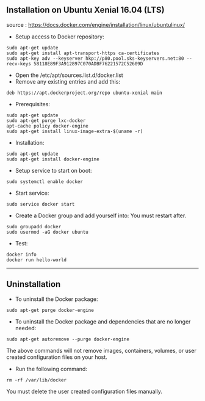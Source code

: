 ## Installation on Ubuntu Xenial 16.04 (LTS)
source : https://docs.docker.com/engine/installation/linux/ubuntulinux/

- Setup access to Docker repository:
```
sudo apt-get update
sudo apt-get install apt-transport-https ca-certificates
sudo apt-key adv --keyserver hkp://p80.pool.sks-keyservers.net:80 --recv-keys 58118E89F3A912897C070ADBF76221572C52609D
```

- Open the /etc/apt/sources.list.d/docker.list
- Remove any existing entries and add this:
```
deb https://apt.dockerproject.org/repo ubuntu-xenial main
```

- Prerequisites:
```
sudo apt-get update
sudo apt-get purge lxc-docker
apt-cache policy docker-engine
sudo apt-get install linux-image-extra-$(uname -r)
```

- Installation:
```
sudo apt-get update
sudo apt-get install docker-engine
```

- Setup service to start on boot:
```
sudo systemctl enable docker
```

- Start service:
```
sudo service docker start
```

- Create a Docker group and add yourself into:
You must restart after.
```
sudo groupadd docker
sudo usermod -aG docker ubuntu
```

- Test:
```
docker info
docker run hello-world
```


---

## Uninstallation
- To uninstall the Docker package:
```
sudo apt-get purge docker-engine
```

- To uninstall the Docker package and dependencies that are no longer needed:
```
sudo apt-get autoremove --purge docker-engine
```

The above commands will not remove images, containers, volumes, or user created 
configuration files on your host.
- Run the following command:
```
rm -rf /var/lib/docker
```

You must delete the user created configuration files manually.
